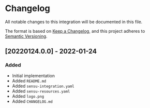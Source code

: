 # Changelog

All notable changes to this integration will be documented in this file.

The format is based on [Keep a Changelog](https://keepachangelog.com/en/1.0.0/),
and this project adheres to [Semantic Versioning](https://semver.org/spec/v2.0.0.html).

## [20220124.0.0] - 2022-01-24

### Added

* Initial implementation
* Added `README.md`
* Added `sensu-integration.yaml`
* Added `sensu-resources.yaml`
* Added `logo.png`
* Added `CHANGELOG.md`

